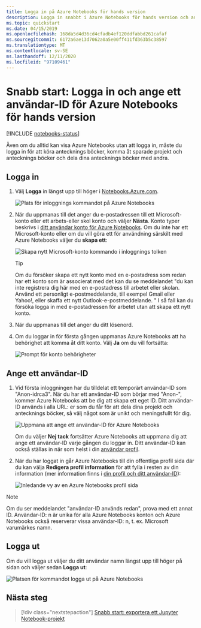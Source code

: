 ```yaml
---
title: Logga in på Azure Notebooks för hands version
description: Logga in snabbt i Azure Notebooks för hands version och ange ett användar-ID, vilket ger dig möjlighet att komma åt sparade projekt och dela antecknings böcker med andra.
ms.topic: quickstart
ms.date: 04/15/2019
ms.openlocfilehash: 168da5d4d36cd4cfadb4ef120ddfabbd261cafaf
ms.sourcegitcommit: 6172a6ae13d7062a0a5e00ff411fd363b5c38597
ms.translationtype: MT
ms.contentlocale: sv-SE
ms.lasthandoff: 12/11/2020
ms.locfileid: "97109461"
---
```

# <a name="quickstart-sign-in-and-set-a-user-id-for-azure-notebooks-preview"></a>Snabb start: Logga in och ange ett användar-ID för Azure Notebooks för hands version

[!INCLUDE [notebooks-status](../../includes/notebooks-status.md)]

Även om du alltid kan visa Azure Notebooks utan att logga in, måste du logga in för att köra antecknings böcker, komma åt sparade projekt och antecknings böcker och dela dina antecknings böcker med andra.

## <a name="sign-in"></a>Logga in

1. Välj **Logga** in längst upp till höger i [Notebooks.Azure.com](https://notebooks.azure.com/).

    ![Plats för inloggnings kommandot på Azure Notebooks](media/accounts/sign-in-command.png)

1. När du uppmanas till det anger du e-postadressen till ett Microsoft-konto eller ett arbets-eller skol konto och väljer **Nästa**. Konto typer beskrivs i [ditt användar konto för Azure Notebooks](azure-notebooks-user-account.md). Om du inte har ett Microsoft-konto eller om du vill göra ett för användning särskilt med Azure Notebooks väljer du **skapa ett**:

    ![Skapa nytt Microsoft-konto kommando i inloggnings tolken](media/accounts/create-new-microsoft-account.png)

    > [!Tip]
    > Om du försöker skapa ett nytt konto med en e-postadress som redan har ett konto som är associerat med det kan du se meddelandet "du kan inte registrera dig här med en e-postadress till arbetet eller skolan. Använd ett personligt e-postmeddelande, till exempel Gmail eller Yahoo!, eller skaffa ett nytt Outlook-e-postmeddelande. " I så fall kan du försöka logga in med e-postadressen för arbetet utan att skapa ett nytt konto.

1. När du uppmanas till det anger du ditt lösenord.

1. Om du loggar in för första gången uppmanas Azure Notebooks att ha behörighet att komma åt ditt konto. Välj **Ja** om du vill fortsätta:

    ![Prompt för konto behörigheter](media/accounts/account-permission-prompt.png)

## <a name="set-a-user-id"></a>Ange ett användar-ID

1. Vid första inloggningen har du tilldelat ett temporärt användar-ID som "Anon-idrca3". När du har ett användar-ID som börjar med "Anon-", kommer Azure Notebooks att be dig att skapa ett eget ID. Ditt användar-ID används i alla URL: er som du får för att dela dina projekt och antecknings böcker, så välj något som är unikt och meningsfullt för dig.

    ![Uppmana att ange ett användar-ID för Azure Notebooks](media/accounts/create-user-id.png)

    Om du väljer **Nej tack** fortsätter Azure Notebooks att uppmana dig att ange ett användar-ID varje gången du loggar in. Ditt användar-ID kan också ställas in när som helst i din [användar profil](azure-notebooks-user-profile.md).

1. När du har loggat in går Azure Notebooks till din offentliga profil sida där du kan välja **Redigera profil information** för att fylla i resten av din information (mer information finns i [din profil och ditt användar-ID](azure-notebooks-user-profile.md)):

    ![Inledande vy av en Azure Notebooks profil sida](media/accounts/profile-page-new.png)

> [!NOTE]
> Om du ser meddelandet "användar-ID används redan", prova med ett annat ID. Användar-ID: n är unika för alla Azure Notebooks konton och Azure Notebooks också reserverar vissa användar-ID: n, t. ex. Microsoft varumärkes namn.

## <a name="sign-out"></a>Logga ut

Om du vill logga ut väljer du ditt användar namn längst upp till höger på sidan och väljer sedan **Logga ut**:

![Platsen för kommandot logga ut på Azure Notebooks](media/accounts/sign-out-command.png)

## <a name="next-steps"></a>Nästa steg

> [!div class="nextstepaction"]
> [Snabb start: exportera ett Jupyter Notebook-projekt](quickstart-export-jupyter-notebook-project.md)

